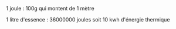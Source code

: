 1 joule : 100g qui montent de 1 mètre

1 litre d'essence : 36000000 joules soit 10 kwh d'énergie thermique 


